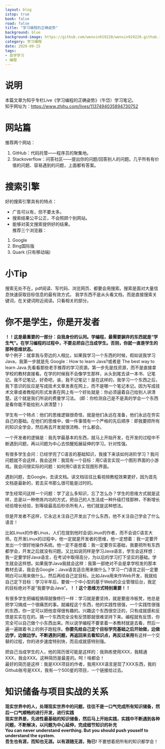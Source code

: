 ```yaml
---
layout: blog
istop: true
book: false              
road: false            
title: "学习编程的正确姿势"
background: blue
background-image: https://github.com/wenxin919220/wenxin919220.github.io/blob/master/_posts/%E6%8A%80%E6%9C%AF/2020/09/2020-09-15-%E5%AD%A6%E4%B9%A0%E7%BC%96%E7%A8%8B%E7%9A%84%E6%AD%A3%E7%A1%AE%E5%A7%BF%E5%8A%BF_00.png?raw=true
category: 学习编程
date: 2020-09-15
tags:
- 自学学习
- 编程
---
```




# **说明**
本篇文章为知乎专栏Live《学习编程的正确姿势》（牛岱）学习笔记。    
知乎网址为：<https://www.zhihu.com/lives/1137494035894730752>



# **网站篇**
推荐两个网站：
1. GitHub：代码托管——程序员的聚集地。
2. Stackoverflow：问答社区——提出你的问题/回答别人的问题。几乎所有有价值的问题、容易遇到的问题，上面都有答案。



# **搜索引擎**
好的搜索引擎具有的特点：
* 广告可以有，但不要太多。
* 搜索结果公平公正，不会照顾个别网站。
* 能够对英文搜索提供好的结果。      
推荐三个浏览器：
1. Google
2. Bing国际版
3. Quark (只有移动端)



# **小Tip**
搜索无处不在，pdf阅读、写代码、浏览网页、都要会用搜索。搜索是面对大量信息快速获取目标信息的最有效方式。
我学东西不是从头看文档，而是直接搜索关键词，在关键词附近阅读。只看相关的部分。



# **你不是学生，你是开发者**
**！！这是最重要的一部分：自我身份的认同。学编程，最需要摒弃的东西就是“学生气”。在学习编程的过程中，不要总把自己当成学生。否则，你就一直是学生的那种思维状态。**    
举个例子：就拿我与旁边的人相比，如果我学习一个东西的时候，假如说我学习Java，我第一步就是先 Google：How to learn Java?或者是 The best way to learn Java.先看看那些老手推荐的学习资源。第一步先是找资源，而不是直接拿学校的教材直接看。在学的时候我不会像学生那样，从头到尾去读一本书、记笔记。我不记笔记，好奇吧，诶，我不记笔记！是在这样的，我学习一个东西之后，我下意识的反应是写成技术文章发表在网上，而不是哪一个笔记本记。因为写成技术文章或者教程的形式发表在网上有一个好处就是：你必须逼着自己给别人讲清楚。这个就是我们所说的费曼学习法。 (即：你检测自己是不是真的学会一个东西是看你能不能给别人讲清楚！)  

学生有一个特点：他们的思维逻辑很奇怪，就是他们永远在准备，他们永远在夯实自己的基础。在他们的思维中，做一件事情有一个严格的先后顺序：即我要把所有的知识全学会，然后再去开发就很流畅、什么都会。  

一个开发者的逻辑是：我先学最基本的东西，就马上开始开发，在开发的过程中不断遇到问题，再以问题为中心去惊醒拓展延伸的学习。针对性强。     
 
有很多学生会问：已经学完了C语言的基础知识，我接下来该如何进阶学习？我问问题就不会这样，我会这样：我现有一个目标：用C语言实现一个图形界面的小游戏。我会问很实际的问题：如何用C语言实现图形界面。 

遇到问题，去Google，去读文档。读文档往往比看视频教程效果更好，因为首先文档是最新的，若去买书那么很可能是过时的。

学生经常问这样一个问题：学了这么多知识，忘了怎么办？学生的思维方式就是这样，总是以一种修炼内功的方式，把自己的人生活成一种升级打怪那种，不断增长经验增长经验，到等级最高后秒杀所有人，他们就是这种想法。

但是开发者不这样，它永远关注自己开发出了什么东西，他不关注自己学会了什么语言！

比如Linux的作者Linus，人们在提到他时会说Linux的作者，而不会说C语言大师。在开发Linux的过程中，他一定就是开发者的思维，他一定想着：我一定要开发出一个很好地操作系统。他一定不是想着：我一定要夯实基础，我要把所有东西都学会，开发之后就没有问题。又比如说同样是学习Java语言，学生会这样想：我一定要学好Java语言，在考试中取得高分，为以后的学习打下坚实的基础。学生就会这样想。如果我学Java我就会这样：我第一部绝对不会是拿学校发的那本教材去读，我会去Google：Java语言适合用来做什么？学习一门语言之前一定要明白可以用来做什么，然后再给自己定目标。比如Java用来作Web开发，我就给自己定下目标：学习半年后，要做一个中小型的基于Web的企业管理后台，我定的目标绝对不是“我要学会Java”。**！！这个思维方式特别重要！！**

有很多学生把编程搞得就像修行一样：学习就是要坚持，就是要座冷板凳，他总是把学习搞成一个很痛苦的事。就编程这个东西，他的实践性很强，一个实践性很强的东西，你一定可以把他变得很有趣的。兴趣这个东西很空泛的，只有成就感和反馈是实实在在的。搞一个东西完全没有反馈那就很难坚持下来。编程就有反馈，你完全可以自己做个小东西出来。所以说学编程不要拿着一本教材就是去看，然后一遍一遍跟着书上的例子跑程序。**你要先给自己定个目标学完基础之后开始做，边做边学，边做边学。不断遇到问题，再返回来去看知识点，再反过来用**有这样一个交替的过程，你的进步速度特别快，而且成就感特别强。

把自己当成学生的人，他的简历很可能是这样的：我熟练使用XXX，我精通XXX，我会XXX。这种简历是最差的。呵！啥都会！    
最好的简历是这样：我是XXX项目的作者，我用XXX语言是现了XXX东西，我的Github账号是XXX，我有一个500星的项目，一个链接给过去。



# **知识储备与项目实战的关系**
**现实世界中的人，处理现实世界中的问题，往往不是一口气完成所有知识储备，然后一口气顺畅的进行开发，进行实践**    
**现实世界是，先进性最基础的知识储备，然后马上开始实践，实践中不断遇到各种问题，不断解决，以问题为中心延伸，完成细节知识的补充**    
**You can never understand everthing. But you should push youself to understand the system.**   
**吾生也有涯，而知也无涯。以有涯随无涯，殆已!** 不要想着把所有的知识都学会！




